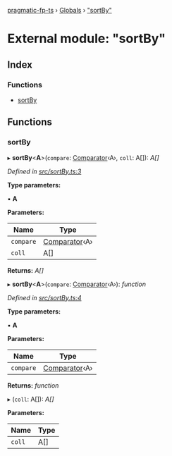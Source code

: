 [pragmatic-fp-ts](../README.md) › [Globals](../globals.md) › ["sortBy"](_sortby_.md)

# External module: "sortBy"

## Index

### Functions

* [sortBy](_sortby_.md#sortby)

## Functions

###  sortBy

▸ **sortBy**<**A**>(`compare`: [Comparator](_types_.md#comparator)‹A›, `coll`: A[]): *A[]*

*Defined in [src/sortBy.ts:3](https://github.com/hermann-p/pragmatic-fp-ts/blob/ff16101/src/sortBy.ts#L3)*

**Type parameters:**

▪ **A**

**Parameters:**

Name | Type |
------ | ------ |
`compare` | [Comparator](_types_.md#comparator)‹A› |
`coll` | A[] |

**Returns:** *A[]*

▸ **sortBy**<**A**>(`compare`: [Comparator](_types_.md#comparator)‹A›): *function*

*Defined in [src/sortBy.ts:4](https://github.com/hermann-p/pragmatic-fp-ts/blob/ff16101/src/sortBy.ts#L4)*

**Type parameters:**

▪ **A**

**Parameters:**

Name | Type |
------ | ------ |
`compare` | [Comparator](_types_.md#comparator)‹A› |

**Returns:** *function*

▸ (`coll`: A[]): *A[]*

**Parameters:**

Name | Type |
------ | ------ |
`coll` | A[] |

